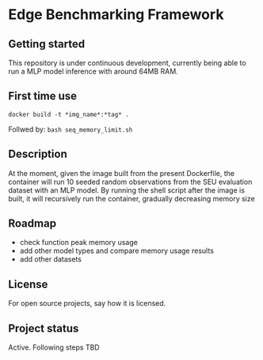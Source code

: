 # Edge Benchmarking Framework

## Getting started

This repository is under continuous development, currently being able to run a MLP model inference with around 64MB RAM. 

## First time use

`docker build -t *img_name*:*tag* .`

Follwed by: `bash seq_memory_limit.sh`


## Description
At the moment, given the image built from the present Dockerfile, the container will run 10 seeded random observations from the SEU evaluation dataset with an MLP model. By running the shell script after the image is built, it will recursively run the container, gradually decreasing memory size  



## Roadmap
* check function peak memory usage
* add other model types and compare memory usage results
* add other datasets


## License
For open source projects, say how it is licensed.

## Project status
Active. Following steps TBD
